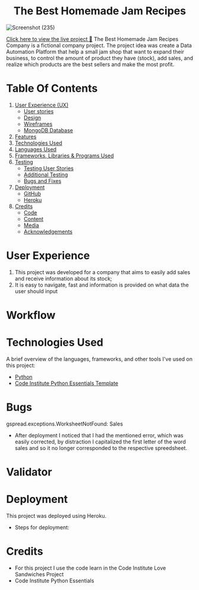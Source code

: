 

<h1 align="center">The Best Homemade Jam Recipes</h1>

![Screenshot (235)](https://user-images.githubusercontent.com/83631970/137712725-5d995b8b-8c82-4f57-8842-5a49733e6a8b.png)

[Click here to view the live project :link:](https://the-best-homemade-jam-company.herokuapp.com/)
The Best Homemade Jam Recipes Company is a fictional company project. The project idea was create a Data Automation Platform that help a small jam shop that want to expand their business, to control the amount of product they have (stock), add sales, and realize which products are the best sellers and make the most profit. 
# Table Of Contents

1. [User Experience (UX)](#user-experience)
    - [User stories](#user-stories)
    - [Design](#design)
    - [Wireframes](#wireframes)
    - [MongoDB Database](#mongodb-database)
2. [Features](#features)
3. [Technologies Used](#technologies-used)
4.  [Languages Used](#languages-used)
5.  [Frameworks, Libraries & Programs Used](#frameworks-libraries-and-programs-used)
6.  [Testing](#testing)
    - [Testing User Stories](#testing-user-stories)
    - [Additional Testing](#additional-testing)
    - [Bugs and Fixes](#bugs-and-fixes)
7. [Deployment](#deployment)
    - [GitHub](#github-pages)
    - [Heroku](#heroku)
8. [Credits](#credits)
    - [Code](#code)
    - [Content](#content)
    - [Media](#media)
    - [Acknowledgements](#acknowledgements)

# User Experience

1. This project was developed for a company that aims to easily add sales and receive information about its stock;
2. It is easy to navigate, fast and information is provided on what data the user should input

# Workflow

# Technologies Used

A brief overview of the languages, frameworks, and other tools I've used on this project:

- [Python](https://pt.wikipedia.org/wiki/Python)
- [Code Institute Python Essentials Template]( https://github.com/Code-Institute-Org/python-essentials-template)

# Bugs
gspread.exceptions.WorksheetNotFound: Sales
* After deployment I noticed that I had the mentioned error, which was easily corrected, by distraction I capitalized the first letter of the word sales and so it no longer corresponded to the respective spreedsheet.

# Validator

# Deployment
This project was deployed using Heroku.

* Steps for deployment:
 
# Credits
* For this project I use the code learn in the Code Institute Love Sandwiches Project
* Code Institute Python Essentials
